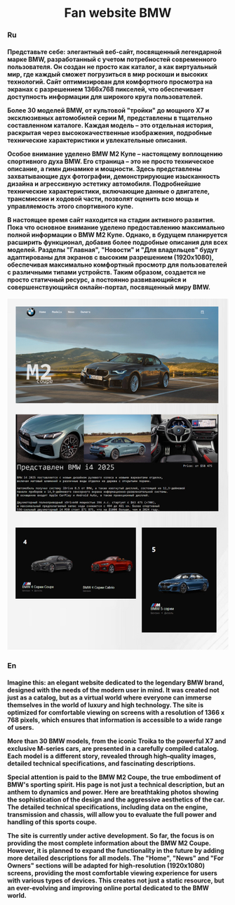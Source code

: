 <h1 align="center"> Fan website BMW </h1>
<h3>Ru</h3>
<h4>
Представьте себе: элегантный веб-сайт, посвященный легендарной марке BMW, разработанный с учетом потребностей современного пользователя. Он создан не просто как каталог, а как виртуальный мир, где каждый сможет погрузиться в мир роскоши и высоких технологий. Сайт оптимизирован для комфортного просмотра на экранах с разрешением 1366x768 пикселей, что обеспечивает доступность информации для широкого круга пользователей.

Более 30 моделей BMW, от культовой "тройки" до мощного X7 и эксклюзивных автомобилей серии M, представлены в тщательно составленном каталоге. Каждая модель – это отдельная история, раскрытая через высококачественные изображения, подробные технические характеристики и увлекательные описания.

Особое внимание уделено BMW M2 Купе – настоящему воплощению спортивного духа BMW. Его страница – это не просто техническое описание, а гимн динамике и мощности. Здесь представлены захватывающие дух фотографии, демонстрирующие изысканность дизайна и агрессивную эстетику автомобиля. Подробнейшие технические характеристики, включающие данные о двигателе, трансмиссии и ходовой части, позволят оценить всю мощь и управляемость этого спортивного купе.  

В настоящее время сайт находится на стадии активного развития. Пока что основное внимание уделено предоставлению максимально полной информации о BMW M2 Купе. Однако, в будущем планируется расширить функционал, добавив более подробные описания для всех моделей. Разделы "Главная", "Новости" и "Для владельцев" будут адаптированы для экранов с высоким разрешением (1920x1080), обеспечивая максимально комфортный просмотр для пользователей с различными типами устройств. Таким образом, создается не просто статичный ресурс, а постоянно развивающийся и совершенствующийся онлайн-портал, посвященный миру BMW.
</h4>
<p align="center">
   <img src="img/github.PNG" alt="фото проекта" />
</p>
<h3>En</h3>
<h4>
Imagine this: an elegant website dedicated to the legendary BMW brand, designed with the needs of the modern user in mind. It was created not just as a catalog, but as a virtual world where everyone can immerse themselves in the world of luxury and high technology. The site is optimized for comfortable viewing on screens with a resolution of 1366 x 768 pixels, which ensures that information is accessible to a wide range of users.

More than 30 BMW models, from the iconic Troika to the powerful X7 and exclusive M-series cars, are presented in a carefully compiled catalog. Each model is a different story, revealed through high–quality images, detailed technical specifications, and fascinating descriptions.

Special attention is paid to the BMW M2 Coupe, the true embodiment of BMW's sporting spirit. His page is not just a technical description, but an anthem to dynamics and power. Here are breathtaking photos showing the sophistication of the design and the aggressive aesthetics of the car. The detailed technical specifications, including data on the engine, transmission and chassis, will allow you to evaluate the full power and handling of this sports coupe.

The site is currently under active development. So far, the focus is on providing the most complete information about the BMW M2 Coupe. However, it is planned to expand the functionality in the future by adding more detailed descriptions for all models. The "Home", "News" and "For Owners" sections will be adapted for high-resolution (1920x1080) screens, providing the most comfortable viewing experience for users with various types of devices. This creates not just a static resource, but an ever-evolving and improving online portal dedicated to the BMW world.
</h4>



